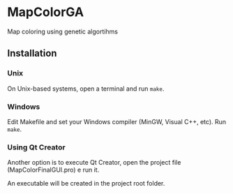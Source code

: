 # MapColorGA

Map coloring using genetic algortihms

## Installation

### Unix

On Unix-based systems, open a terminal and run `make`.

### Windows

Edit Makefile and set your Windows compiler (MinGW, Visual C++, etc).
Run `make`.

### Using Qt Creator

Another option is to execute Qt Creator, open the project file (MapColorFinalGUI.pro) e run it.

An executable will be created in the project root folder.
